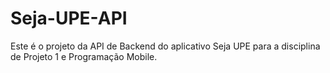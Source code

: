 # Seja-UPE-API
Este é o projeto da API de Backend do aplicativo Seja UPE para a disciplina de Projeto 1 e Programação Mobile.

